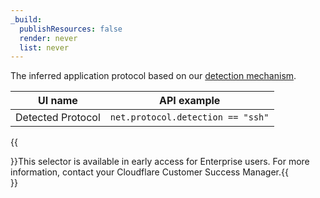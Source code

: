 ```yaml
---
_build:
  publishResources: false
  render: never
  list: never
---
```


The inferred application protocol based on our [detection mechanism](/cloudflare-one/policies/gateway/network-policies/protocol-detection/).

| UI name           | API example                       |
| ----------------- | --------------------------------- |
| Detected Protocol | `net.protocol.detection == "ssh"` |

{{<Aside>}}This selector is available in early access for Enterprise users. For more information, contact your Cloudflare Customer Success Manager.{{</Aside>}}
